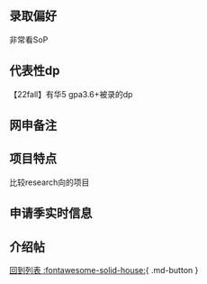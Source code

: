 ## 录取偏好
非常看SoP
## 代表性dp
【22fall】有华5 gpa3.6+被录的dp
## 网申备注

## 项目特点
比较research向的项目
## 申请季实时信息

## 介绍帖

[回到列表 :fontawesome-solid-house:](选校梯度.md){ .md-button }
